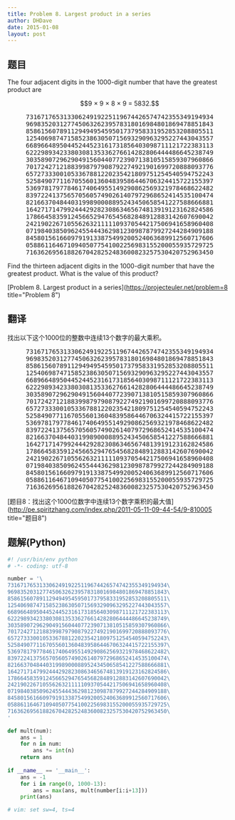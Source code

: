 ```yaml
---
title: Problem 8. Largest product in a series
author: DHDave
date: 2015-01-08
layout: post
---
```


## 题目
The four adjacent digits in the 1000-digit number that have the greatest product are 

<center>$$9 × 9 × 8 × 9 = 5832.$$</center>
<center><pre>
73167176531330624919225119674426574742355349194934
96983520312774506326239578318016984801869478851843
85861560789112949495459501737958331952853208805511
12540698747158523863050715693290963295227443043557
66896648950445244523161731856403098711121722383113
62229893423380308135336276614282806444486645238749
30358907296290491560440772390713810515859307960866
70172427121883998797908792274921901699720888093776
65727333001053367881220235421809751254540594752243
52584907711670556013604839586446706324415722155397
53697817977846174064955149290862569321978468622482
83972241375657056057490261407972968652414535100474
82166370484403199890008895243450658541227588666881
16427171479924442928230863465674813919123162824586
17866458359124566529476545682848912883142607690042
24219022671055626321111109370544217506941658960408
07198403850962455444362981230987879927244284909188
84580156166097919133875499200524063689912560717606
05886116467109405077541002256983155200055935729725
71636269561882670428252483600823257530420752963450
</pre></center>
Find the thirteen adjacent digits in the 1000-digit number that have the greatest product. What is the value of this product?

[Problem 8. Largest product in a series](https://projecteuler.net/problem=8 title="Problem 8")

## 翻译
找出以下这个1000位的整数中连续13个数字的最大乘积。

<center><pre>
73167176531330624919225119674426574742355349194934
96983520312774506326239578318016984801869478851843
85861560789112949495459501737958331952853208805511
12540698747158523863050715693290963295227443043557
66896648950445244523161731856403098711121722383113
62229893423380308135336276614282806444486645238749
30358907296290491560440772390713810515859307960866
70172427121883998797908792274921901699720888093776
65727333001053367881220235421809751254540594752243
52584907711670556013604839586446706324415722155397
53697817977846174064955149290862569321978468622482
83972241375657056057490261407972968652414535100474
82166370484403199890008895243450658541227588666881
16427171479924442928230863465674813919123162824586
17866458359124566529476545682848912883142607690042
24219022671055626321111109370544217506941658960408
07198403850962455444362981230987879927244284909188
84580156166097919133875499200524063689912560717606
05886116467109405077541002256983155200055935729725
71636269561882670428252483600823257530420752963450
</pre></center>

[题目8：找出这个1000位数字中连续13个数字乘积的最大值](http://pe.spiritzhang.com/index.php/2011-05-11-09-44-54/9-810005 title="题目8")

## 题解(Python)
```python
#! /usr/bin/env python
# -*- coding: utf-8

number = '\
73167176531330624919225119674426574742355349194934\
96983520312774506326239578318016984801869478851843\
85861560789112949495459501737958331952853208805511\
12540698747158523863050715693290963295227443043557\
66896648950445244523161731856403098711121722383113\
62229893423380308135336276614282806444486645238749\
30358907296290491560440772390713810515859307960866\
70172427121883998797908792274921901699720888093776\
65727333001053367881220235421809751254540594752243\
52584907711670556013604839586446706324415722155397\
53697817977846174064955149290862569321978468622482\
83972241375657056057490261407972968652414535100474\
82166370484403199890008895243450658541227588666881\
16427171479924442928230863465674813919123162824586\
17866458359124566529476545682848912883142607690042\
24219022671055626321111109370544217506941658960408\
07198403850962455444362981230987879927244284909188\
84580156166097919133875499200524063689912560717606\
05886116467109405077541002256983155200055935729725\
71636269561882670428252483600823257530420752963450\
'

def mult(num):
    ans = 1
    for n in num:
        ans *= int(n)
    return ans
            
if __name__ == '__main__':
    ans = -1
    for i in range(0, 1000-13):
        ans = max(ans, mult(number[i:i+13]))
    print(ans)

# vim: set sw=4, ts=4
```